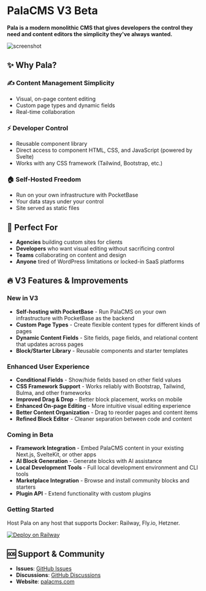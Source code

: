 # PalaCMS V3 Beta

**Pala is a modern monolithic CMS that gives developers the control they need and content editors the simplicity they've always wanted.** 

![screenshot](https://cdn.primo.page/f52960e1-0bb0-4c64-9f70-5a9994ce95fc/staging/_images/1739675414227Screenshot%202025-02-15%20at%2010.10.10%E2%80%AFPM.png)

## ✨ Why Pala?

### ✍️ **Content Management Simplicity**

- Visual, on-page content editing
- Custom page types and dynamic fields
- Real-time collaboration

### ⚡️ **Developer Control**

- Reusable component library
- Direct access to component HTML, CSS, and JavaScript (powered by Svelte)
- Works with any CSS framework (Tailwind, Bootstrap, etc.)

### 🏠 **Self-Hosted Freedom**

- Run on your own infrastructure with PocketBase
- Your data stays under your control
- Site served as static files

## 🎯 Perfect For

- **Agencies** building custom sites for clients
- **Developers** who want visual editing without sacrificing control
- **Teams** collaborating on content and design
- **Anyone** tired of WordPress limitations or locked-in SaaS platforms

## 🔥 V3 Features & Improvements

### New in V3

- **Self-hosting with PocketBase** - Run PalaCMS on your own infrastructure with PocketBase as the backend
- **Custom Page Types** - Create flexible content types for different kinds of pages
- **Dynamic Content Fields** - Site fields, page fields, and relational content that updates across pages
- **Block/Starter Library** - Reusable components and starter templates

### Enhanced User Experience

- **Conditional Fields** - Show/hide fields based on other field values
- **CSS Framework Support** - Works reliably with Bootstrap, Tailwind, Bulma, and other frameworks
- **Improved Drag & Drop** - Better block placement, works on mobile
- **Enhanced On-page Editing** - More intuitive visual editing experience
- **Better Content Organization** - Drag to reorder pages and content items
- **Refined Block Editor** - Cleaner separation between code and content

### Coming in Beta

- **Framework Integration** - Embed PalaCMS content in your existing Next.js, SvelteKit, or other apps
- **AI Block Generation** - Generate blocks with AI assistance
- **Local Development Tools** - Full local development environment and CLI tools
- **Marketplace Integration** - Browse and install community blocks and starters
- **Plugin API** - Extend functionality with custom plugins

### Getting Started
Host Pala on any host that supports Docker: Railway, Fly.io, Hetzner. 

[![Deploy on Railway](https://railway.com/button.svg)](https://railway.com/deploy/fgvYxT?referralCode=RCPU7k)

## 🆘 Support & Community

- **Issues**: [GitHub Issues](https://github.com/palacms/palacms/issues)
- **Discussions**: [GitHub Discussions](https://github.com/palacms/palacms/discussions)
- **Website**: [palacms.com](https://palacms.com)
